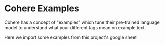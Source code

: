 # Cohere Examples

Cohere has a concept of "examples" which tune their pre-trained language model to understand what your different tags mean on example text.

Here we import some examples from this project's google sheet